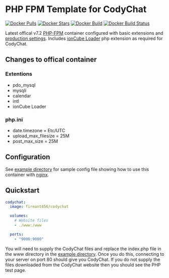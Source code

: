 # PHP FPM Template for CodyChat

[![Docker Pulls](https://img.shields.io/docker/pulls/fireant456/codychat.svg)](https://hub.docker.com/r/fireant456/codychat/)
[![Docker Stars](https://img.shields.io/docker/stars/fireant456/codychat.svg)](https://hub.docker.com/r/fireant456/codychat/)
[![Docker Build](https://img.shields.io/docker/cloud/automated/fireant456/codychat)](https://hub.docker.com/r/fireant456/codychat/)
[![Docker Build Status](https://img.shields.io/docker/cloud/build/fireant456/codychat)](https://hub.docker.com/r/fireant456/codychat/)

Latest offical v7.2 [PHP-FPM](https://hub.docker.com/_/php/) container configured with basic extensions and [production settings](https://github.com/php/php-src/blob/master/php.ini-production). Includes [ionCube Loader](https://www.ioncube.com/loaders.php) php extension as required for CodyChat.

## Changes to offical container

### Extentions

- pdo_mysql
- mysqli
- calendar
- intl
- ionCube Loader

### php.ini

- date.timezone = Etc/UTC
- upload_max_filesize = 25M
- post_max_size = 25M

## Configuration

See [example directory](https://github.com/Fireant456/docker-codychat/tree/master/example) for sample config file showing how to use this container with [nginx](https://hub.docker.com/_/nginx/).

## Quickstart

```yml
codychat:
  image: fireant456/codychat

  volumes:
    # Website files
    - ./www:/www

  ports:
    - "9000:9000"
```

You will need to supply the CodyChat files and replace the index.php file in the www directory in the [example directory](https://github.com/Fireant456/docker-codychat/tree/master/example). Once you do this, connecting to your server on port 80 should give you CodyChat. If you do not supply the files downloaded from the CodyChat website then you should see the PHP test page.
